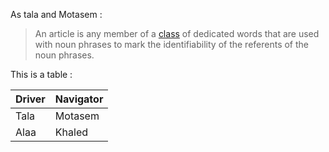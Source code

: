 As tala and Motasem :
>  An article is any member of a [class](https://en.wikipedia.org/wiki/Article_(grammar)) of dedicated words that are used with noun phrases to mark the identifiability of the referents of the noun phrases.

This is a table :


Driver | Navigator
------------ | -------------
Tala | Motasem
Alaa | Khaled
